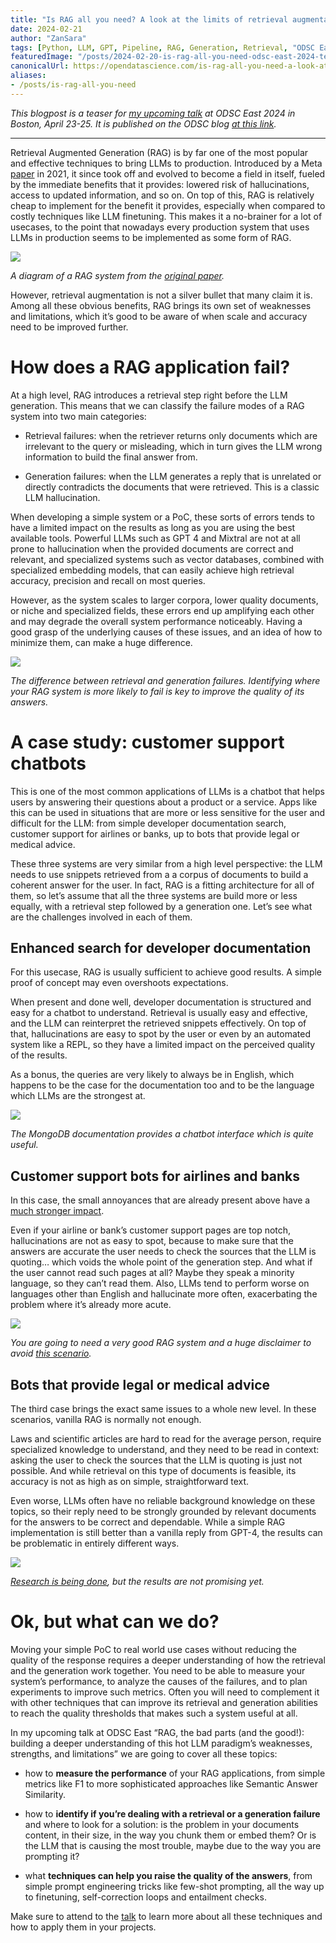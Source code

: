 ```yaml
---
title: "Is RAG all you need? A look at the limits of retrieval augmentation"
date: 2024-02-21
author: "ZanSara"
tags: [Python, LLM, GPT, Pipeline, RAG, Generation, Retrieval, "ODSC East", ODSC, Teaser]
featuredImage: "/posts/2024-02-20-is-rag-all-you-need-odsc-east-2024-teaser/cover.jpeg"
canonicalUrl: https://opendatascience.com/is-rag-all-you-need-a-look-at-the-limits-of-retrieval-augmentation/
aliases:
- /posts/is-rag-all-you-need
---
```


*This blogpost is a teaser for [my upcoming talk](https://odsc.com/speakers/rag-the-bad-parts-and-the-good-building-a-deeper-understanding-of-this-hot-llm-paradigms-weaknesses-strengths-and-limitations/) at ODSC East 2024 in Boston, April 23-25. It is published on the ODSC blog [at this link](https://opendatascience.com/is-rag-all-you-need-a-look-at-the-limits-of-retrieval-augmentation/).*

---

Retrieval Augmented Generation (RAG) is by far one of the most popular and effective techniques to bring LLMs to production. Introduced by a Meta [paper](https://arxiv.org/abs/2005.11401) in 2021, it since took off and evolved to become a field in itself, fueled by the immediate benefits that it provides: lowered risk of hallucinations, access to updated information, and so on. On top of this, RAG is relatively cheap to implement for the benefit it provides, especially when compared to costly techniques like LLM finetuning. This makes it a no-brainer for a lot of usecases, to the point that nowadays every production system that uses LLMs in production seems to be implemented as some form of RAG.
  
![](/posts/2024-02-20-is-rag-all-you-need-odsc-east-2024-teaser/rag_paper.png)

*A diagram of a RAG system from the [original paper](https://arxiv.org/abs/2005.11401).*

However, retrieval augmentation is not a silver bullet that many claim it is. Among all these obvious benefits, RAG brings its own set of weaknesses and limitations, which it’s good to be aware of when scale and accuracy need to be improved further.

# How does a RAG application fail?

At a high level, RAG introduces a retrieval step right before the LLM generation. This means that we can classify the failure modes of a RAG system into two main categories:

* Retrieval failures: when the retriever returns only documents which are irrelevant to the query or misleading, which in turn gives the LLM wrong information to build the final answer from.

* Generation failures: when the LLM generates a reply that is unrelated or directly contradicts the documents that were retrieved. This is a classic LLM hallucination.

When developing a simple system or a PoC, these sorts of errors tends to have a limited impact on the results as long as you are using the best available tools. Powerful LLMs such as GPT 4 and Mixtral are not at all prone to hallucination when the provided documents are correct and relevant, and specialized systems such as vector databases, combined with specialized embedding models, that can easily achieve high retrieval accuracy, precision and recall on most queries.

However, as the system scales to larger corpora, lower quality documents, or niche and specialized fields, these errors end up amplifying each other and may degrade the overall system performance noticeably. Having a good grasp of the underlying causes of these issues, and an idea of how to minimize them, can make a huge difference.
  

![](/posts/2024-02-20-is-rag-all-you-need-odsc-east-2024-teaser/rag_failures.png)

*The difference between retrieval and generation failures. Identifying where your RAG system is more likely to fail is key to improve the quality of its answers.*

# A case study: customer support chatbots

This is one of the most common applications of LLMs is a chatbot that helps users by answering their questions about a product or a service. Apps like this can be used in situations that are more or less sensitive for the user and difficult for the LLM: from simple developer documentation search, customer support for airlines or banks, up to bots that provide legal or medical advice.

These three systems are very similar from a high level perspective: the LLM needs to use snippets retrieved from a a corpus of documents to build a coherent answer for the user. In fact, RAG is a fitting architecture for all of them, so let’s assume that all the three systems are build more or less equally, with a retrieval step followed by a generation one.
Let’s see what are the challenges involved in each of them.

## Enhanced search for developer documentation

For this usecase, RAG is usually sufficient to achieve good results. A simple proof of concept may even overshoots expectations.

When present and done well, developer documentation is structured and easy for a chatbot to understand. Retrieval is usually easy and effective, and the LLM can reinterpret the retrieved snippets effectively. On top of that, hallucinations are easy to spot by the user or even by an automated system like a REPL, so they have a limited impact on the perceived quality of the results.

As a bonus, the queries are very likely to always be in English, which happens to be the case for the documentation too and to be the language which LLMs are the strongest at.

![](/posts/2024-02-20-is-rag-all-you-need-odsc-east-2024-teaser/mongodb.png)

*The MongoDB documentation provides a chatbot interface which is quite useful.*

## Customer support bots for airlines and banks

In this case, the small annoyances that are already present above have a [much stronger impact](https://www.theguardian.com/world/2024/feb/16/air-canada-chatbot-lawsuit).

Even if your airline or bank’s customer support pages are top notch, hallucinations are not as easy to spot, because to make sure that the answers are accurate the user needs to check the sources that the LLM is quoting… which voids the whole point of the generation step. And what if the user cannot read such pages at all? Maybe they speak a minority language, so they can’t read them. Also, LLMs tend to perform worse on languages other than English and hallucinate more often, exacerbating the problem where it’s already more acute.
  
![](/posts/2024-02-20-is-rag-all-you-need-odsc-east-2024-teaser/air_canada.png)

*You are going to need a very good RAG system and a huge disclaimer to avoid [this scenario](https://www.theguardian.com/world/2024/feb/16/air-canada-chatbot-lawsuit).*

## Bots that provide legal or medical advice

The third case brings the exact same issues to a whole new level. In these scenarios, vanilla RAG is normally not enough.

Laws and scientific articles are hard to read for the average person, require specialized knowledge to understand, and they need to be read in context: asking the user to check the sources that the LLM is quoting is just not possible. And while retrieval on this type of documents is feasible, its accuracy is not as high as on simple, straightforward text.

Even worse, LLMs often have no reliable background knowledge on these topics, so their reply need to be strongly grounded by relevant documents for the answers to be correct and dependable. While a simple RAG implementation is still better than a vanilla reply from GPT-4, the results can be problematic in entirely different ways.
  
![](/posts/2024-02-20-is-rag-all-you-need-odsc-east-2024-teaser/medical_questions.png)

*[Research is being done](https://www.sciencedirect.com/science/article/pii/S2949761223000366), but the results are not promising yet.*

# Ok, but what can we do?

Moving your simple PoC to real world use cases without reducing the quality of the response requires a deeper understanding of how the retrieval and the generation work together. You need to be able to measure your system’s performance, to analyze the causes of the failures, and to plan experiments to improve such metrics. Often you will need to complement it with other techniques that can improve its retrieval and generation abilities to reach the quality thresholds that makes such a system useful at all.

In my upcoming talk at ODSC East “RAG, the bad parts (and the good!): building a deeper understanding of this hot LLM paradigm’s weaknesses, strengths, and limitations” we are going to cover all these topics:

* how to **measure the performance** of your RAG applications, from simple metrics like F1 to more sophisticated approaches like Semantic Answer Similarity.

* how to **identify if you’re dealing with a retrieval or a generation failure** and where to look for a solution: is the problem in your documents content, in their size, in the way you chunk them or embed them? Or is the LLM that is causing the most trouble, maybe due to the way you are prompting it?

* what **techniques can help you raise the quality of the answers**, from simple prompt engineering tricks like few-shot prompting, all the way up to finetuning, self-correction loops and entailment checks.

Make sure to attend to the [talk](https://odsc.com/speakers/rag-the-bad-parts-and-the-good-building-a-deeper-understanding-of-this-hot-llm-paradigms-weaknesses-strengths-and-limitations/) to learn more about all these techniques and how to apply them in your projects.
